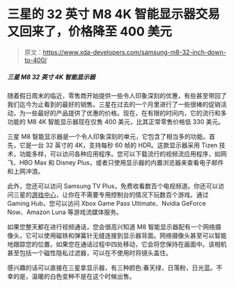 # 三星的 32 英寸 M8 4K 智能显示器交易又回来了，价格降至 400 美元

> 原文：<https://www.xda-developers.com/samsung-m8-32-inch-down-to-400/>

##### 三星 M8 32 英寸 4K 智能显示器

随着假日周末的临近，零售商开始提供一些令人印象深刻的优惠，有些甚至带回了我们迄今为止看到的最好的销售。三星在过去的一个月里进行了一些很棒的促销活动，为一些最好的产品提供了优惠的价格。现在，在有限的时间内，它的流行和多功能的 M8 4K 智能显示器现在仅售 400 美元，比其正常零售价格低 330 美元。

三星 M8 智能显示器是一个令人印象深刻的单元，它包含了相当多的功能。首先，它是一台 32 英寸的 4K，支持每秒 60 帧的 HDR。这款显示器采用 Tizen 技术，功能多样，可以访问各种应用程序。您可以下载流行的视频流应用程序，如网飞、HBO Max 和 Disney Plus，或者只使用显示器的内置浏览器来查看电子邮件和上网冲浪。

此外，您还可以访问 Samsung TV Plus，免费收看数百个电视频道。你还可以访问三星的[游戏中心](http://www.xda-developers.com/samsung-gaming-hub-is-now-live/)，让你在不需要专用控制台的情况下玩数百个游戏。通过 Gaming Hub，您可以访问 Xbox Game Pass Ultimate、Nvidia GeForce Now、Amazon Luna 等游戏流媒体服务。

如果您整天都在进行视频通话，您会很高兴知道 M8 智能显示器配有一个网络摄像头，它可以使用磁铁和弹簧针无缝连接到显示器背面。网络摄像头甚至可以智能地跟踪您的位置，如果您在通话过程中四处移动，它会将您保持在画面中。该相机甚至包括一个磁性隐私过滤器，可以在不使用时将镜头盖住。

感兴趣的话可以直接在三星拿显示器，有三种颜色:春天绿，日落粉，日光蓝。不幸的是，温暖的白色变种不是在这个时候出售。